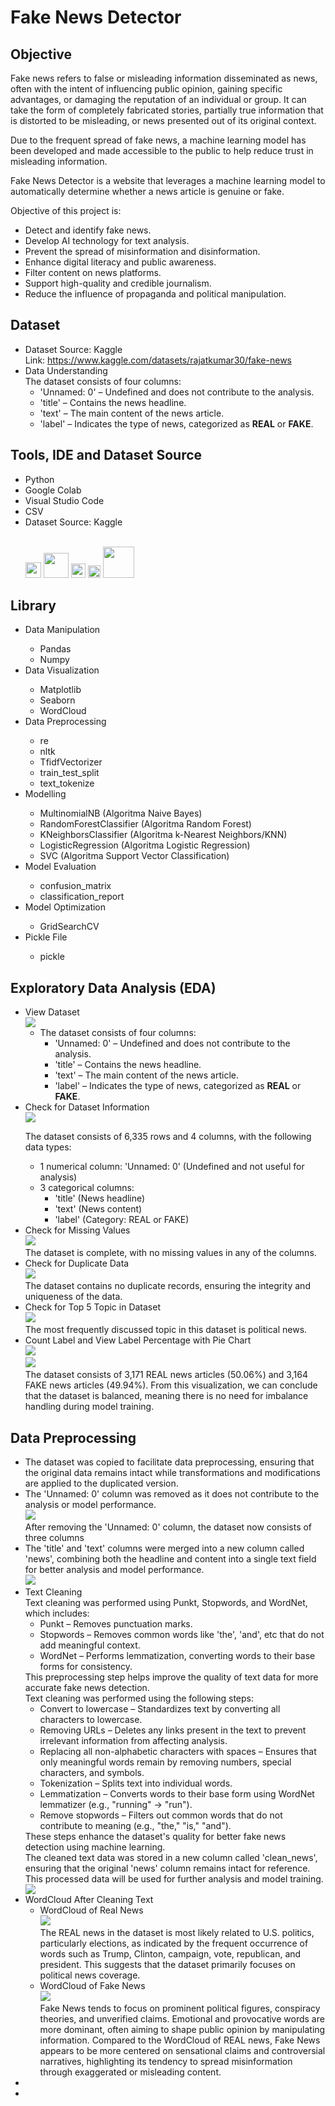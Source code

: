 <h1>Fake News Detector</h1>
<h2>Objective</h2>
<p>Fake news refers to false or misleading information disseminated as news, often with the intent of influencing public opinion, gaining specific advantages, or damaging the reputation of an individual or group. It can take the form of completely fabricated stories, partially true information that is distorted to be misleading, or news presented out of its original context.

Due to the frequent spread of fake news, a machine learning model has been developed and made accessible to the public to help reduce trust in misleading information.

Fake News Detector is a website that leverages a machine learning model to automatically determine whether a news article is genuine or fake.</p>

<p>Objective of this project is:
    <ul>
        <li>Detect and identify fake news.</li>
        <li>Develop AI technology for text analysis.</li>
        <li>Prevent the spread of misinformation and disinformation.</li>
        <li>Enhance digital literacy and public awareness.</li>
        <li>Filter content on news platforms.</li>
        <li>Support high-quality and credible journalism.</li>
        <li>Reduce the influence of propaganda and political manipulation.</li>
    </ul>
</p>
<h2>Dataset</h2>
<ul>
    <li>Dataset Source: Kaggle<br>Link: <a href="https://www.kaggle.com/datasets/rajatkumar30/fake-news">https://www.kaggle.com/datasets/rajatkumar30/fake-news</a></li>
    <li>Data Understanding<br>The dataset consists of four columns:
        <ul>
            <li>'Unnamed: 0' – Undefined and does not contribute to the analysis.</li>
            <li>'title' – Contains the news headline.</li>
            <li>'text' – The main content of the news article.</li>
            <li>'label' – Indicates the type of news, categorized as <b>REAL</b> or <b>FAKE</b>.</li>
        </ul>
    </li>
</ul>
<h2>Tools, IDE and Dataset Source</h2>
<ul>
    <li>Python</li>
    <li>Google Colab</li>
    <li>Visual Studio Code</li>
    <li>CSV</li>
    <li>Dataset Source: Kaggle</li><br>
    <p><img src="assets/logos/python.png" width='25'> <img src="assets/logos/colab.png" width='40'> <img src="assets/logos/vscode.png" width='23'> <img src="assets/logos/csv.png" width='20'> <img src="assets/logos/kaggle.svg" width='50'></p>
</ul>
<h2>Library</h2>
<ul>
    <li>Data Manipulation</li>
        <ul>
            <li>Pandas</li>
            <li>Numpy</li>
        </ul>
    <li>Data Visualization</li>
        <ul>
            <li>Matplotlib</li>
            <li>Seaborn</li>
            <li>WordCloud</li>
        </ul>
    <li>Data Preprocessing</li>
        <ul>
            <li>re</li>
            <li>nltk</li>
            <li>TfidfVectorizer</li>
            <li>train_test_split</li>
            <li>text_tokenize</li>
        </ul>
    <li>Modelling</li>
        <ul>
            <li>MultinomialNB (Algoritma Naive Bayes)</li>
            <li>RandomForestClassifier (Algoritma Random Forest)</li>
            <li>KNeighborsClassifier (Algoritma k-Nearest Neighbors/KNN)</li>
            <li>LogisticRegression (Algoritma Logistic Regression)</li>
            <li>SVC (Algoritma Support Vector Classification)</li>
        </ul>
    <li>Model Evaluation</li>
        <ul>
            <li>confusion_matrix</li>
            <li>classification_report</li>
        </ul>
    <li>Model Optimization</li>
        <ul>
            <li>GridSearchCV</li>
        </ul>
    <li>Pickle File</li>
        <ul>
            <li>pickle</li>
        </ul>
</ul>

<h2>Exploratory Data Analysis (EDA)</h2>
<ul>
    <li>View Dataset <br>
        <img src="assets/contents/1.PNG">
        <ul>
            <li>The dataset consists of four columns:
            <ul>
                <li>'Unnamed: 0' – Undefined and does not contribute to the analysis.</li>
                <li>'title' – Contains the news headline.</li>
                <li>'text' – The main content of the news article.</li>
                <li>'label' – Indicates the type of news, categorized as <b>REAL</b> or <b>FAKE</b>.</li>
            </ul>
            </li>
        </ul>
    </li>
    <li>Check for Dataset Information <br>
        <img src="assets/contents/2.PNG">
        <p>The dataset consists of 6,335 rows and 4 columns, with the following data types:</p>
        <ul>
            <li>1 numerical column: 'Unnamed: 0' (Undefined and not useful for analysis)</li>
            <li>3 categorical columns:
                <ul>
                    <li>'title' (News headline)</li>
                    <li>'text' (News content)</li>
                    <li>'label' (Category: REAL or FAKE)</li>
                </ul>
            </li>
        </ul>
    </li>
    <li>Check for Missing Values<br>
        <img src="assets/contents/3.PNG">
        <br>The dataset is complete, with no missing values in any of the columns.
    </li>
    <li>Check for Duplicate Data<br>
        <img src="assets/contents/4.PNG">
        <br>The dataset contains no duplicate records, ensuring the integrity and uniqueness of the data.
    </li>
    <li>Check for Top 5 Topic in Dataset<br>
        <img src="assets/contents/5.PNG">
        <br>The most frequently discussed topic in this dataset is political news.
    </li>
    <li>Count Label and View Label Percentage with Pie Chart<br>
        <img src="assets/contents/6.PNG"><br>
        <img src="assets/contents/7.PNG">
        <br>The dataset consists of 3,171 REAL news articles (50.06%) and 3,164 FAKE news articles (49.94%). From this visualization, we can conclude that the dataset is balanced, meaning there is no need for imbalance handling during model training.
    </li>
</ul>
<h2>Data Preprocessing</h2>
<ul>
    <li>The dataset was copied to facilitate data preprocessing, ensuring that the original data remains intact while transformations and modifications are applied to the duplicated version.</li>
    <li>The 'Unnamed: 0' column was removed as it does not contribute to the analysis or model performance.<br>
    <img src="assets/contents/8.PNG"><br>After removing the 'Unnamed: 0' column, the dataset now consists of three columns
    </li>
    <li>The 'title' and 'text' columns were merged into a new column called 'news', combining both the headline and content into a single text field for better analysis and model performance.<br>
    <img src="assets/contents/9.PNG">
    </li>
    <li>Text Cleaning<br>
        Text cleaning was performed using Punkt, Stopwords, and WordNet, which includes:
        <ul>
            <li>Punkt – Removes punctuation marks.</li>
            <li>Stopwords – Removes common words like 'the', 'and', etc that do not add meaningful context.</li>
            <li>WordNet – Performs lemmatization, converting words to their base forms for consistency.</li>
        </ul>
        This preprocessing step helps improve the quality of text data for more accurate fake news detection.<br>
        Text cleaning was performed using the following steps:
        <ul>
            <li>Convert to lowercase – Standardizes text by converting all characters to lowercase.</li>
            <li>Removing URLs – Deletes any links present in the text to prevent irrelevant information from affecting analysis.</li>
            <li>Replacing all non-alphabetic characters with spaces – Ensures that only meaningful words remain by removing numbers, special characters, and symbols.</li>
            <li>Tokenization – Splits text into individual words.</li>
            <li>Lemmatization – Converts words to their base form using WordNet lemmatizer (e.g., "running" → "run").</li>
            <li>Remove stopwords – Filters out common words that do not contribute to meaning (e.g., "the," "is," "and").</li>
        </ul>
        These steps enhance the dataset's quality for better fake news detection using machine learning.<br>The cleaned text data was stored in a new column called 'clean_news', ensuring that the original 'news' column remains intact for reference. This processed data will be used for further analysis and model training.
        <br><img src="assets/contents/10.PNG">
    </li>
    <li>WordCloud After Cleaning Text
        <ul>
            <li>WordCloud of Real News<br>
                <img src="assets/contents/11.PNG">
                <br>The REAL news in the dataset is most likely related to U.S. politics, particularly elections, as indicated by the frequent occurrence of words such as Trump, Clinton, campaign, vote, republican, and president. This suggests that the dataset primarily focuses on political news coverage.
            </li>
            <li>WordCloud of Fake News<br>
                <img src="assets/contents/12.PNG">
                <br>Fake News tends to focus on prominent political figures, conspiracy theories, and unverified claims. Emotional and provocative words are more dominant, often aiming to shape public opinion by manipulating information. Compared to the WordCloud of REAL news, Fake News appears to be more centered on sensational claims and controversial narratives, highlighting its tendency to spread misinformation through exaggerated or misleading content.
            </li>
        </ul>
    </li>
    <li></li>
    <li></li>
</ul>
